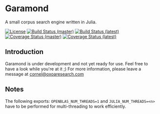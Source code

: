 # Garamond

A small corpus search engine written in Julia.

[![License](http://img.shields.io/badge/license-MIT-brightgreen.svg?style=flat)](LICENSE.md) 
[![Build Status (master)](https://travis-ci.com/zgornel/Garamond.jl.svg?branch=master)](https://travis-ci.com/zgornel/Garamond.jl)
[![Build Status (latest)](https://travis-ci.com/zgornel/Garamond.jl.svg?branch=latest)](https://travis-ci.com/zgornel/Garamond.jl)
[![Coverage Status (master)](https://coveralls.io/repos/github/zgornel/Garamond.jl/badge.svg?branch=master)](https://coveralls.io/github/zgornel/Garamond.jl?branch=master)
[![Coverage Status (latest)](https://coveralls.io/repos/github/zgornel/Garamond.jl/badge.svg?branch=latest)](https://coveralls.io/github/zgornel/Garamond.jl?branch=latest)

## Introduction

Garamond is under development and not yet ready for use. Feel free to have a look while you're at it ;)
For more information, please leave a message at cornel@oxoaresearch.com


## Notes
The following exports: `OPENBLAS_NUM_THREADS=1` and `JULIA_NUM_THREADS=<n>` have to be performed for multi-threading to work efficiently.
